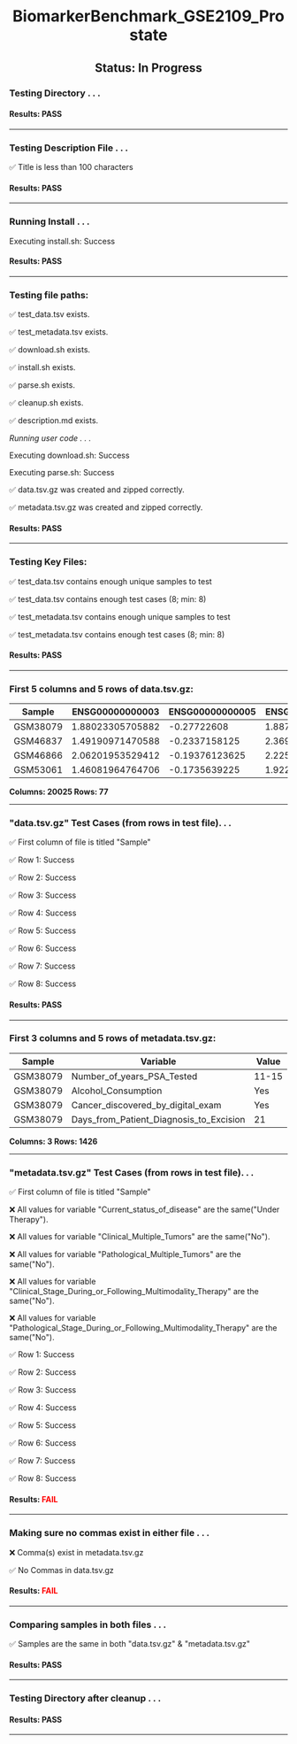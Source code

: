 <h1><center>BiomarkerBenchmark_GSE2109_Prostate</center></h1>
<h2><center> Status: In Progress </center></h2>


### Testing Directory . . .

#### Results: PASS
---
### Testing Description File . . .

&#9989;	Title is less than 100 characters

#### Results: PASS
---
### Running Install . . .

Executing install.sh: Success

#### Results: PASS
---

### Testing file paths:

&#9989;	test_data.tsv exists.

&#9989;	test_metadata.tsv exists.

&#9989;	download.sh exists.

&#9989;	install.sh exists.

&#9989;	parse.sh exists.

&#9989;	cleanup.sh exists.

&#9989;	description.md exists.

*Running user code . . .*

Executing download.sh: Success

Executing parse.sh: Success

&#9989;	data.tsv.gz was created and zipped correctly.

&#9989;	metadata.tsv.gz was created and zipped correctly.

#### Results: PASS
---
### Testing Key Files:

&#9989;	test_data.tsv contains enough unique samples to test

&#9989;	test_data.tsv contains enough test cases (8; min: 8)

&#9989;	test_metadata.tsv contains enough unique samples to test

&#9989;	test_metadata.tsv contains enough test cases (8; min: 8)

#### Results: PASS
---

### First 5 columns and 5 rows of data.tsv.gz:

|	Sample	|	ENSG00000000003	|	ENSG00000000005	|	ENSG00000000419	|	ENSG00000000457	|
|	---	|	---	|	---	|	---	|	---	|
|	GSM38079	|	1.88023305705882	|	-0.27722608	|	1.88733032333333	|	0.3769980525	|
|	GSM46837	|	1.49190971470588	|	-0.2337158125	|	2.36947264444444	|	1.4301921496875	|
|	GSM46866	|	2.06201953529412	|	-0.19376123625	|	2.22562798	|	0.5496713615625	|
|	GSM53061	|	1.46081964764706	|	-0.1735639225	|	1.92268529666667	|	0.2441607125	|

**Columns: 20025 Rows: 77**

---
### "data.tsv.gz" Test Cases (from rows in test file). . .

&#9989;	First column of file is titled "Sample"

&#9989;	Row 1: Success

&#9989;	Row 2: Success

&#9989;	Row 3: Success

&#9989;	Row 4: Success

&#9989;	Row 5: Success

&#9989;	Row 6: Success

&#9989;	Row 7: Success

&#9989;	Row 8: Success

#### Results: PASS
---
### First 3 columns and 5 rows of metadata.tsv.gz:

|	Sample	|	Variable	|	Value	|
|	---	|	---	|	---	|
|	GSM38079	|	Number_of_years_PSA_Tested	|	11-15	|
|	GSM38079	|	Alcohol_Consumption	|	Yes	|
|	GSM38079	|	Cancer_discovered_by_digital_exam	|	Yes	|
|	GSM38079	|	Days_from_Patient_Diagnosis_to_Excision	|	21	|

**Columns: 3 Rows: 1426**

---
### "metadata.tsv.gz" Test Cases (from rows in test file). . .

&#9989;	First column of file is titled "Sample"

&#10060;	All values for variable "Current_status_of_disease" are the same("Under Therapy").

&#10060;	All values for variable "Clinical_Multiple_Tumors" are the same("No").

&#10060;	All values for variable "Pathological_Multiple_Tumors" are the same("No").

&#10060;	All values for variable "Clinical_Stage_During_or_Following_Multimodality_Therapy" are the same("No").

&#10060;	All values for variable "Pathological_Stage_During_or_Following_Multimodality_Therapy" are the same("No").

&#9989;	Row 1: Success

&#9989;	Row 2: Success

&#9989;	Row 3: Success

&#9989;	Row 4: Success

&#9989;	Row 5: Success

&#9989;	Row 6: Success

&#9989;	Row 7: Success

&#9989;	Row 8: Success

#### Results: **<font color="red">FAIL</font>**
---
### Making sure no commas exist in either file . . .

&#10060;	Comma(s) exist in metadata.tsv.gz

&#9989;	No Commas in data.tsv.gz

#### Results: **<font color="red">FAIL</font>**
---
### Comparing samples in both files . . .

&#9989;	Samples are the same in both "data.tsv.gz" & "metadata.tsv.gz"

#### Results: PASS

---
### Testing Directory after cleanup . . .

#### Results: PASS
---
